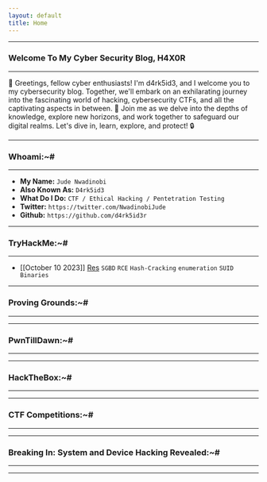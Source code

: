 ```yaml
---
layout: default
title: Home
---
```


* * *
### Welcome To My Cyber Security Blog, H4X0R
* * *

👋 Greetings, fellow cyber enthusiasts! I'm d4rk5id3, and I welcome you to my cybersecurity blog. Together, we'll embark on an exhilarating journey into the fascinating world of hacking, cybersecurity CTFs, and all the captivating aspects in between. 🚀 Join me as we delve into the depths of knowledge, explore new horizons, and work together to safeguard our digital realms. Let's dive in, learn, explore, and protect! 🔒

* * *
### Whoami:~#
* * *

- **My Name:**    `Jude Nwadinobi`
- **Also Known As:** `D4rk5id3`
- **What Do I Do:**  `CTF / Ethical Hacking / Pentetration Testing`
- **Twitter:** `https://twitter.com/NwadinobiJude`
- **Github:** `https://github.com/d4rk5id3r`

* * *
### **TryHackMe:~#**
* * *
- [[October 10 2023]] [Res](https://d4rk5id3r.github.io/posts/tryhackme/Res.html) `SGBD` `RCE` `Hash-Cracking` `enumeration` `SUID Binaries`



* * *
### **Proving Grounds:~#**
* * *


* * *
### **PwnTillDawn:~#**
* * *


* * *
### **HackTheBox:~#**
* * *



* * *
### **CTF Competitions:~#**
* * *



* * *
### **Breaking In: System and Device Hacking Revealed:~#**
* * *



* * *

